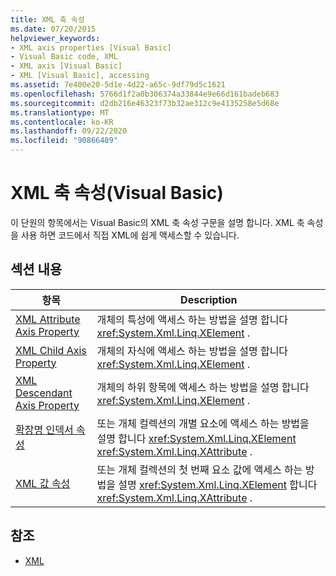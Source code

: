 ```yaml
---
title: XML 축 속성
ms.date: 07/20/2015
helpviewer_keywords:
- XML axis properties [Visual Basic]
- Visual Basic code, XML
- XML axis [Visual Basic]
- XML [Visual Basic], accessing
ms.assetid: 7e400e20-5d1e-4d22-a65c-9df79d5c1621
ms.openlocfilehash: 5766d1f2a0b306374a33844e9e66d161badeb683
ms.sourcegitcommit: d2db216e46323f73b32ae312c9e4135258e5d68e
ms.translationtype: MT
ms.contentlocale: ko-KR
ms.lasthandoff: 09/22/2020
ms.locfileid: "90866489"
---
```

# <a name="xml-axis-properties-visual-basic"></a>XML 축 속성(Visual Basic)

이 단원의 항목에서는 Visual Basic의 XML 축 속성 구문을 설명 합니다. XML 축 속성을 사용 하면 코드에서 직접 XML에 쉽게 액세스할 수 있습니다.  
  
## <a name="in-this-section"></a>섹션 내용  
  
|항목|Description|  
|-----------|-----------------|  
|[XML Attribute Axis Property](xml-attribute-axis-property.md)|개체의 특성에 액세스 하는 방법을 설명 합니다 <xref:System.Xml.Linq.XElement> .|  
|[XML Child Axis Property](xml-child-axis-property.md)|개체의 자식에 액세스 하는 방법을 설명 합니다 <xref:System.Xml.Linq.XElement> .|  
|[XML Descendant Axis Property](xml-descendant-axis-property.md)|개체의 하위 항목에 액세스 하는 방법을 설명 합니다 <xref:System.Xml.Linq.XElement> .|  
|[확장명 인덱서 속성](extension-indexer-property.md)|또는 개체 컬렉션의 개별 요소에 액세스 하는 방법을 설명 합니다 <xref:System.Xml.Linq.XElement> <xref:System.Xml.Linq.XAttribute> .|  
|[XML 값 속성](xml-value-property.md)|또는 개체 컬렉션의 첫 번째 요소 값에 액세스 하는 방법을 설명 <xref:System.Xml.Linq.XElement> 합니다 <xref:System.Xml.Linq.XAttribute> .|  
  
## <a name="see-also"></a>참조

- [XML](../../programming-guide/language-features/xml/index.md)
